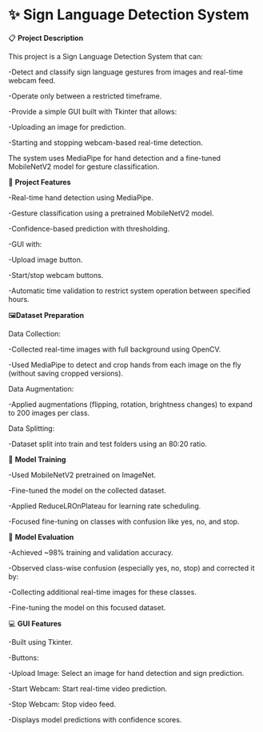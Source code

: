 # ✨ Sign Language Detection System

📋 **Project Description**

This project is a Sign Language Detection System that can:

-Detect and classify sign language gestures from images and real-time webcam feed.

-Operate only between a restricted timeframe.

-Provide a simple GUI built with Tkinter that allows:
  
   -Uploading an image for prediction.

   -Starting and stopping webcam-based real-time detection.

The system uses MediaPipe for hand detection and a fine-tuned MobileNetV2 model for gesture classification.

🔨 **Project Features**


-Real-time hand detection using MediaPipe.

-Gesture classification using a pretrained MobileNetV2 model.

-Confidence-based prediction with thresholding.

-GUI with:

   -Upload image button.
  
   -Start/stop webcam buttons.

-Automatic time validation to restrict system operation between specified hours.


🖼️**Dataset Preparation**

Data Collection:

   -Collected real-time images with full background using OpenCV.

   -Used MediaPipe to detect and crop hands from each image on the fly (without saving cropped versions).


Data Augmentation:

   -Applied augmentations (flipping, rotation, brightness changes) to expand to 200 images per class.


Data Splitting:

   -Dataset split into train and test folders using an 80:20 ratio.

🧠 **Model Training**

-Used MobileNetV2 pretrained on ImageNet.

-Fine-tuned the model on the collected dataset.

-Applied ReduceLROnPlateau for learning rate scheduling.

-Focused fine-tuning on classes with confusion like yes, no, and stop.

🎯 **Model Evaluation**

-Achieved ~98% training and validation accuracy.

-Observed class-wise confusion (especially yes, no, stop) and corrected it by:

-Collecting additional real-time images for these classes.

-Fine-tuning the model on this focused dataset.

💻 **GUI Features**

-Built using Tkinter.

-Buttons:

   -Upload Image: Select an image for hand detection and sign prediction.

   -Start Webcam: Start real-time video prediction.

   -Stop Webcam: Stop video feed.

-Displays model predictions with confidence scores.
